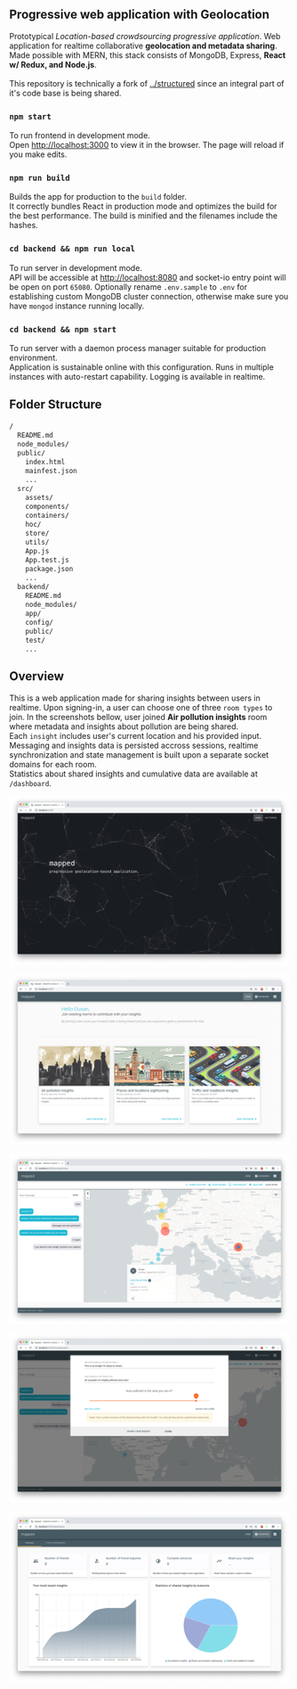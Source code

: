 ## Progressive web application with Geolocation

Prototypical _Location-based crowdsourcing progressive application_. Web application for realtime collaborative **geolocation and metadata sharing**. Made possible with MERN, this stack consists of MongoDB, Express, **React w/ Redux, and Node.js**.<br><br>
This repository is technically a fork of [../structured](https://github.com/dusandjovanovic/structured) since an integral part of it's code base is being shared.

### `npm start`

To run frontend in development mode.<br>
Open [http://localhost:3000](http://localhost:3000) to view it in the browser. The page will reload if you make edits.<br>

### `npm run build`

Builds the app for production to the `build` folder.<br>
It correctly bundles React in production mode and optimizes the build for the best performance. The build is minified and the filenames include the hashes.<br>

### `cd backend && npm run local`

To run server in development mode.<br>
API will be accessible at [http://localhost:8080](http://localhost:8080) and socket-io entry point will be open on port `65080`. Optionally rename `.env.sample` to `.env` for establishing custom MongoDB cluster connection, otherwise make sure you have `mongod` instance running locally.

### `cd backend && npm start`

To run server with a daemon process manager suitable for production environment.<br>
Application is sustainable online with this configuration. Runs in multiple instances with auto-restart capability. Logging is available in realtime.

## Folder Structure

```
/
  README.md
  node_modules/
  public/
    index.html
    mainfest.json
    ...
  src/
    assets/
    components/
    containers/
    hoc/
    store/
    utils/
    App.js
    App.test.js
    package.json
    ...
  backend/
    README.md
    node_modules/
    app/
    config/
    public/
    test/
    ...
```

## Overview

This is a web application made for sharing insights between users in realtime. Upon signing-in, a user can choose one of three `room types` to join. In the screenshots bellow, user joined **Air pollution insights** room where metadata and insights about pollution are being shared.<br>
Each `insight` includes user's current location and his provided input. Messaging and insights data is persisted accross sessions, realtime synchronization and state management is built upon a separate socket domains for each room.<br>
Statistics about shared insights and cumulative data are available at `/dashboard`.

![alt text][screenshot_intro]

[screenshot_intro]: documents/images/screenshot-intro.png

![alt text][screenshot_home]

[screenshot_home]: documents/images/screenshot-home.png

![alt text][screenshot_room]

[screenshot_room]: documents/images/screenshot-room.png

![alt text][screenshot_insight]

[screenshot_insight]: documents/images/screenshot-insight.png

![alt text][screenshot_dashboard]

[screenshot_dashboard]: documents/images/screenshot-dashboard.png
